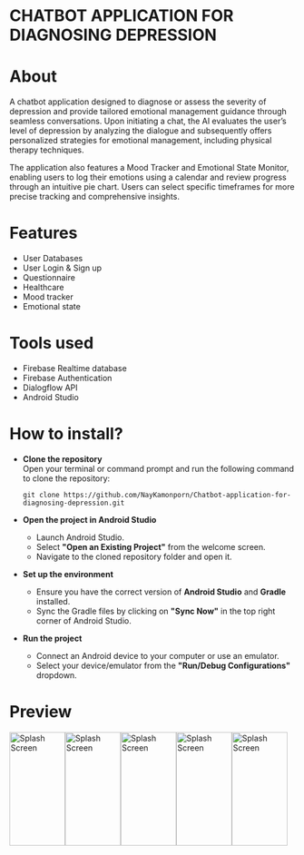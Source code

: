 # CHATBOT APPLICATION FOR DIAGNOSING DEPRESSION

   
# About
A chatbot application designed to diagnose or assess the severity of depression and provide tailored emotional management guidance through seamless conversations. Upon initiating a chat, the AI evaluates the user’s level of depression by analyzing the dialogue and subsequently offers personalized strategies for emotional management, including physical therapy techniques.

The application also features a Mood Tracker and Emotional State Monitor, enabling users to log their emotions using a calendar and review progress through an intuitive pie chart. Users can select specific timeframes for more precise tracking and comprehensive insights.

# Features
- User Databases
- User Login & Sign up
- Questionnaire
- Healthcare
- Mood tracker
- Emotional state

# Tools used

- Firebase Realtime database
- Firebase Authentication
- Dialogflow API
- Android Studio 

# How to install?
-   **Clone the repository**  
    Open your terminal or command prompt and run the following command to clone the repository:
    
    `git clone https://github.com/NayKamonporn/Chatbot-application-for-diagnosing-depression.git` 
    
-   **Open the project in Android Studio**
    -   Launch Android Studio.
    -   Select **"Open an Existing Project"** from the welcome screen.
    -   Navigate to the cloned repository folder and open it.
    
-   **Set up the environment**
    -   Ensure you have the correct version of **Android Studio** and **Gradle** installed.
    -   Sync the Gradle files by clicking on **"Sync Now"** in the top right corner of Android Studio.
    
-   **Run the project**
    -   Connect an Android device to your computer or use an emulator.
    -   Select your device/emulator from the **"Run/Debug Configurations"** dropdown.


# Preview
<img src="https://github.com/ComSciThammasatU/2567-1-cs403-final-submission-66-2_14_tpb-s1/blob/main/screenshot/LoginPage.jpg?raw=true" alt="Splash Screen" width="98" height="200" /><img src="https://github.com/ComSciThammasatU/2567-1-cs403-final-submission-66-2_14_tpb-s1/blob/main/screenshot/HomePage.jpg?raw=true" alt="Splash Screen" width="98" height="200" /><img src="https://github.com/ComSciThammasatU/2567-1-cs403-final-submission-66-2_14_tpb-s1/blob/main/screenshot/ChatPage.jpg?raw=true" alt="Splash Screen" width="98" height="200" /><img src="https://github.com/ComSciThammasatU/2567-1-cs403-final-submission-66-2_14_tpb-s1/blob/main/screenshot/MoodTrackPage.jpg?raw=true" alt="Splash Screen" width="98" height="200" /><img src="https://github.com/ComSciThammasatU/2567-1-cs403-final-submission-66-2_14_tpb-s1/blob/main/screenshot/PiechartPage.jpg?raw=true" alt="Splash Screen" width="98" height="200" />





